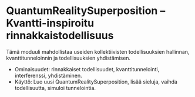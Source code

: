 # QuantumRealitySuperposition – Kvantti-inspiroitu rinnakkaistodellisuus

Tämä moduuli mahdollistaa useiden kollektiivisten todellisuuksien hallinnan, kvanttitunneloinnin ja todellisuuksien yhdistämisen.
- Ominaisuudet: rinnakkaiset todellisuudet, kvanttitunnelointi, interferenssi, yhdistäminen.
- Käyttö: Luo uusi QuantumRealitySuperposition, lisää sieluja, vaihda todellisuutta, simuloi tunnelointia.

